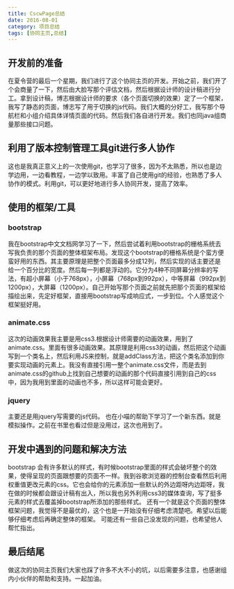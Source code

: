 ```yaml
---
title: CscwPage总结
date: 2016-08-01
category: 项目总结
tags: [协同主页,总结]
---
```

## 开发前的准备
在夏令营的最后一个星期，我们进行了这个协同主页的开发。开始之前，我们开了个会商量了一下，然后由大脸写那个评估文档，然后根据设计师的设计稿进行分工。拿到设计稿，博志根据设计师的要求（各个页面切换的效果）定了一个框架，我写了静态的页面，博志写了用于切换的js代码。我们大概的分好工，我写那个导航栏和小组介绍具体详情页面的代码。然后我们各自进行开发。我们也同java组商量那些接口问题。


## 利用了版本控制管理工具git进行多人协作
这也是我真正意义上的一次使用git，也学习了很多，因为不太熟悉，所以也是边学边用，一边看教程，一边学以致用。丰富了自己使用git的经验，也熟悉了多人协作的模式。利用git，可以更好地进行多人协同开发，提高了效率。
## 使用的框架/工具
### bootstrap
我在bootstrap中文文档网学习了一下，然后尝试着利用bootstrap的栅格系统去写我负责的那个页面的整体框架布局。发现这个bootstrap的栅格系统是个蛮方便蛮好用的东西。其主要原理是把整个页面最多分成12列，然后实现的话主要还是给一个百分比的宽度。然后每一列都是浮动的。它分为4种不同屏幕分辨率的写法，有超小屏幕（小于768px），小屏幕（768px到992px），中等屏幕（992px到1200px），大屏幕（1200px）。自己开始写那个页面之前就先把那个页面的框架给描绘出来，先定好框架，直接用bootstrap写成响应式，一步到位。个人感觉这个框架挺好用。
### animate.css
这次的动画效果我主要是用css3.根据设计师需要的动画效果，用到了animate.css。里面有很多动画效果。其原理是利用css3的动画，然后把这个动画写到一个类名上，然后利用JS来控制，就是addClass方法，把这个类名添加到你要实现动画的元素上。我没有直接引用一整个animate.css文件，而是去到animate.css的github上找到自己想要的动画的那个代码直接引用到自己的css中，因为我用到里面的动画也不多，所以这样可能会更好。
### jquery 
主要还是用jquery写需要的js代码。
也在小喵的帮助下学习了一个新东西。就是模拟操作。之前在书里也看过但是没用过，这次也用到了。

## 开发中遇到的问题和解决方法
bootstrap 会有许多默认的样式，有时候bootstrap里面的样式会破坏整个的效果，使得呈现的页面跟想要的页面不一样。我到谷歌浏览器的控制台查看然后利用权重值更改元素的css。它也会给你的元素添加一些默认的外边距呀内边距呀，我在做的时候都会跟设计稿有出入，所以我也另外利用css3的媒体查询，写了挺多元素的样式去覆盖掉bootstrap所添加的那些样式。
还有一个就是这个页面的整体框架问题，我觉得不是最优的，这个也是一开始没有仔细考虑清楚吧。希望以后能够仔细考虑后再确定整体的框架。
可能还有一些自己没发现的问题，也希望他人帮忙指出。

## 最后结尾
做这次的协同主页我们大家也踩了许多不大不小的坑，以后需要多注意，也感谢组内小伙伴的帮助和支持。一起加油。






